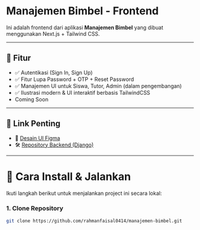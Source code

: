 # Manajemen Bimbel - Frontend

Ini adalah frontend dari aplikasi **Manajemen Bimbel** yang dibuat menggunakan Next.js + Tailwind CSS.

---

## 🎯 Fitur

- ✅ Autentikasi (Sign In, Sign Up)
- ✅ Fitur Lupa Password + OTP + Reset Password
- ✅ Manajemen UI untuk Siswa, Tutor, Admin (dalam pengembangan)
- ✅ Ilustrasi modern & UI interaktif berbasis TailwindCSS
- Coming Soon

---

## 📐 Link Penting

- 🎨 [Desain UI Figma](https://www.figma.com/design/xJptZfx4oK4eYOSoDRPeAE/UI-UX-LMS---Gluon-IT?node-id=0-1&t=0Rk034BKqJzwQqM3-1)
- 🛠️ [Repository Backend (Django)](https://github.com/rahmanfaisal0414/backend_bimbel)

---

# 🚀 Cara Install & Jalankan

Ikuti langkah berikut untuk menjalankan project ini secara lokal:

### 1. Clone Repository

```bash
git clone https://github.com/rahmanfaisal0414/manajemen-bimbel.git
